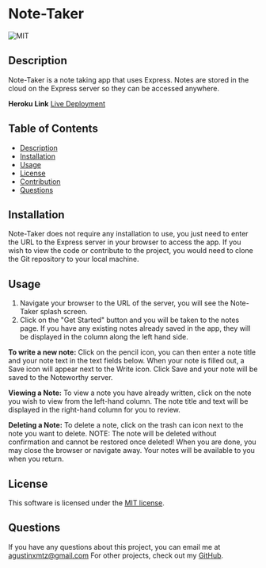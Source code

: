 # Note-Taker

  ![MIT](https://img.shields.io/badge/license-MIT-brightgreen)

  ## Description
  Note-Taker is a note taking app that uses Express. Notes are stored in the cloud on the Express server so they can be accessed anywhere.

  **Heroku Link**
  [Live Deployment](https://fast-beyond-24313.herokuapp.com/)

  ## Table of Contents
  * [Description](#description)
  * [Installation](#installation)
  * [Usage](#usage)
  * [License](#license)
  * [Contribution](#contribute)
  * [Questions](#questions)

  ## Installation
  Note-Taker does not require any installation to use, you just need to enter the URL to the Express server in your browser to access the app. If you wish to view the code or contribute to the project, you would need to clone the Git repository to your local machine.

  ## Usage
  1) Navigate your browser to the URL of the server, you will see the Note-Taker splash screen. 
  2) Click on the "Get Started" button and you will be taken to the notes page. If you have any existing notes already saved in the app, they will be displayed in the column along the left hand side. 
  
  **To write a new note:**
  Click on the pencil icon, you can then enter a note title and your note text in the text fields below. When your note is filled out, a Save icon will appear next to the Write icon. Click Save and your note will be saved to the Noteworthy server. 
  
  **Viewing a Note:**
  To view a note you have already written, click on the note you wish to view from the left-hand column. The note title and text will be displayed in the right-hand column for you to review. 
  
  **Deleting a Note:**
  To delete a note, click on the trash can icon next to the note you want to delete. NOTE: The note will be deleted without confirmation and cannot be restored once deleted! When you are done, you may close the browser or navigate away. Your notes will be available to you when you return.

  ## License
  This software is licensed under the [MIT license](https://choosealicense.com/licenses/mit/).

  ## Questions
  If you have any questions about this project, you can email me at agustinxmtz@gmail.com
  For other projects, check out my [GitHub](https://github.com/agustinxmtz).
